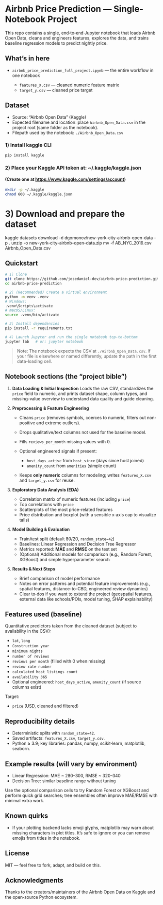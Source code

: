 # Airbnb Price Prediction — Single-Notebook Project

This repo contains a single, end‑to‑end Jupyter notebook that loads Airbnb Open Data, cleans and engineers features, explores the data, and trains baseline regression models to predict nightly price.

## What’s in here

* `airbnb_price_prediction_full_project.ipynb` — the entire workflow in one notebook

  * `features_X.csv` — cleaned numeric feature matrix
  * `target_y.csv` — cleaned price target

## Dataset

* Source: “Airbnb Open Data” (Kaggle)
* Expected filename and location: place `Airbnb_Open_Data.csv` in the project root (same folder as the notebook).
* Filepath used by the notebook: `./Airbnb_Open_Data.csv`

### 1) Install kaggle CLI
```bash
pip install kaggle
```

### 2) Place your Kaggle API token at: ~/.kaggle/kaggle.json
####    (Create one at https://www.kaggle.com/settings/account)
```bash
mkdir -p ~/.kaggle
chmod 600 ~/.kaggle/kaggle.json
```

# 3) Download and prepare the dataset
kaggle datasets download -d dgomonov/new-york-city-airbnb-open-data -p .
unzip -o new-york-city-airbnb-open-data.zip
mv -f AB_NYC_2019.csv Airbnb_Open_Data.csv


## Quickstart

```bash
# 1) Clone
git clone https://github.com/josedaniel-dev/airbnb-price-prediction.git
cd airbnb-price-prediction

# 2) (Recommended) Create a virtual environment
python -m venv .venv
# Windows:
.venv\Scripts\activate
# macOS/Linux:
source .venv/bin/activate

# 3) Install dependencies
pip install -r requirements.txt

# 4) Launch Jupyter and run the single notebook top-to-bottom
jupyter lab   # or: jupyter notebook
```

> Note: The notebook expects the CSV at `./Airbnb_Open_Data.csv`. If your file is elsewhere or named differently, update the path in the first data-loading cell.

## Notebook sections (the “project bible”)

1. **Data Loading & Initial Inspection**
   Loads the raw CSV, standardizes the `price` field to numeric, and prints dataset shape, column types, and missing-value overview to understand data quality and guide cleaning.

2. **Preprocessing & Feature Engineering**

   * Cleans `price` (removes symbols, coerces to numeric, filters out non-positive and extreme outliers).
   * Drops qualitative/text columns not used for the baseline model.
   * Fills `reviews_per_month` missing values with 0.
   * Optional engineered signals if present:

     * `host_days_active` from `host_since` (days since host joined)
     * `amenity_count` from `amenities` (simple count)
   * Keeps **only numeric** columns for modeling; writes `features_X.csv` and `target_y.csv` for reuse.

3. **Exploratory Data Analysis (EDA)**

   * Correlation matrix of numeric features (including `price`)
   * Top correlations with `price`
   * Scatterplots of the most price-related features
   * Price distribution and boxplot (with a sensible x‑axis cap to visualize tails)

4. **Model Building & Evaluation**

   * Train/test split (default 80/20, `random_state=42`)
   * Baselines: Linear Regression and Decision Tree Regressor
   * Metrics reported: **MAE** and **RMSE** on the test set
   * (Optional) Additional models for comparison (e.g., Random Forest, XGBoost) and simple hyperparameter search

5. **Results & Next Steps**

   * Brief comparison of model performance
   * Notes on error patterns and potential feature improvements (e.g., spatial features, distance-to-CBD, engineered review dynamics)
   * Clear to‑dos if you want to extend the project (geospatial features, external data like schools/POIs, model tuning, SHAP explainability)

## Features used (baseline)

Quantitative predictors taken from the cleaned dataset (subject to availability in the CSV):

* `lat`, `long`
* `Construction year`
* `minimum nights`
* `number of reviews`
* `reviews per month` (filled with 0 when missing)
* `review rate number`
* `calculated host listings count`
* `availability 365`
* Optional engineered: `host_days_active`, `amenity_count` (if source columns exist)

Target:

* `price` (USD, cleaned and filtered)

## Reproducibility details

* Deterministic splits with `random_state=42`.
* Saved artifacts: `features_X.csv`, `target_y.csv`.
* Python ≥ 3.9; key libraries: pandas, numpy, scikit‑learn, matplotlib, seaborn.

## Example results (will vary by environment)

* Linear Regression: MAE \~ 280–300, RMSE \~ 320–340
* Decision Tree: similar baseline range without tuning

Use the optional comparison cells to try Random Forest or XGBoost and perform quick grid searches; tree ensembles often improve MAE/RMSE with minimal extra work.

## Known quirks

* If your plotting backend lacks emoji glyphs, matplotlib may warn about missing characters in plot titles. It’s safe to ignore or you can remove emojis from titles in the notebook.

## License

MIT — feel free to fork, adapt, and build on this.

## Acknowledgments

Thanks to the creators/maintainers of the Airbnb Open Data on Kaggle and the open‑source Python ecosystem.
